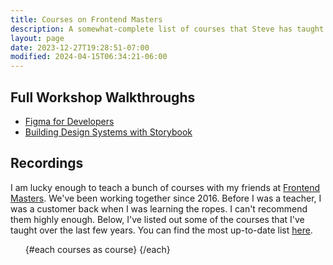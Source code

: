 ```yaml
---
title: Courses on Frontend Masters
description: A somewhat-complete list of courses that Steve has taught with Frontend Masters.
layout: page
date: 2023-12-27T19:28:51-07:00
modified: 2024-04-15T06:34:21-06:00
---
```


<script>
	import courses from '$lib/courses';
	import Card from '$lib/components/card.svelte';
</script>

## Full Workshop Walkthroughs

- [Figma for Developers](/courses/figma)
- [Building Design Systems with Storybook](/courses/storybook)

## Recordings

I am lucky enough to teach a bunch of courses with my friends at [Frontend Masters](https://frontendmasters.com). We've been working together since 2016. Before I was a teacher, I was a customer back when I was learning the ropes. I can't recommend them highly enough. Below, I've listed out some of the courses that I've taught over the last few years. You can find the most up-to-date list [here](https://frontendmasters.com/teachers/steve-kinney/).

<ul class="grid gap-10 sm:grid-cols-2 lg:grid-cols-3 not-prose">
	{#each courses as course}
		<Card title={course.title} description={course.description} url={course.href} as="li" />
	{/each}
</ul>
